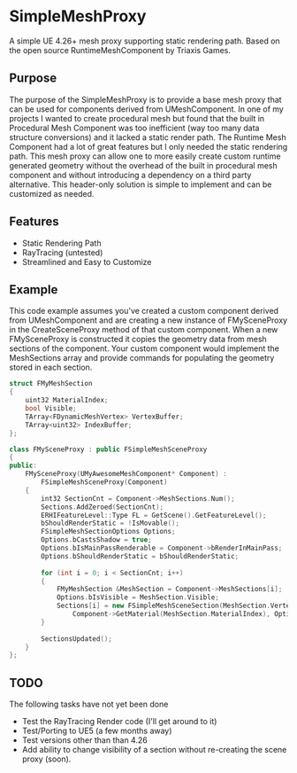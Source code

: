 # SimpleMeshProxy
A simple UE 4.26+ mesh proxy supporting static rendering path. Based on the open source RuntimeMeshComponent by Triaxis Games.

## Purpose
The purpose of the SimpleMeshProxy is to provide a base mesh proxy that can be used for components derived from UMeshComponent. In one of my projects I wanted to create procedural mesh but found that the built in Procedural Mesh Component was too inefficient (way too many data structure conversions) and it lacked a static render path. The Runtime Mesh Component had a lot of great features but I only needed the static rendering path. This mesh proxy can allow one to more easily create custom runtime generated geometry without the overhead of the built in procedural mesh component and without introducing a dependency on a third party alternative. This header-only solution is simple to implement and can be customized as needed.

## Features

* Static Rendering Path
* RayTracing (untested)
* Streamlined and Easy to Customize

## Example

This code example assumes you've created a custom component derived from UMeshComponent and are creating a new instance of FMySceneProxy in the CreateSceneProxy method of that custom component. When a new FMySceneProxy is constructed it copies the geometry data from mesh sections of the component. Your custom component would implement the MeshSections array and provide commands for populating the geometry stored in each section.

```cpp
struct FMyMeshSection
{
	uint32 MaterialIndex;
	bool Visible;
	TArray<FDynamicMeshVertex> VertexBuffer;
	TArray<uint32> IndexBuffer;
};

class FMySceneProxy : public FSimpleMeshSceneProxy
{
public:
	FMySceneProxy(UMyAwesomeMeshComponent* Component) :
		FSimpleMeshSceneProxy(Component)
	{
		int32 SectionCnt = Component->MeshSections.Num();
		Sections.AddZeroed(SectionCnt);
		ERHIFeatureLevel::Type FL = GetScene().GetFeatureLevel();
		bShouldRenderStatic = !IsMovable();
		FSimpleMeshSectionOptions Options;
		Options.bCastsShadow = true;
		Options.bIsMainPassRenderable = Component->bRenderInMainPass;
		Options.bShouldRenderStatic = bShouldRenderStatic;
		
		for (int i = 0; i < SectionCnt; i++)
		{
			FMyMeshSection &MeshSection = Component->MeshSections[i];
			Options.bIsVisible = MeshSection.Visible;
			Sections[i] = new FSimpleMeshSceneSection(MeshSection.VertexBuffer, MeshSection.IndexBuffer, 
				Component->GetMaterial(MeshSection.MaterialIndex), Options, FL);
		}
    
		SectionsUpdated();
	}
};
```

## TODO
The following tasks have not yet been done
* Test the RayTracing Render code (I'll get around to it)
* Test/Porting to UE5 (a few months away)
* Test versions other than than 4.26
* Add ability to change visibility of a section without re-creating the scene proxy (soon).
